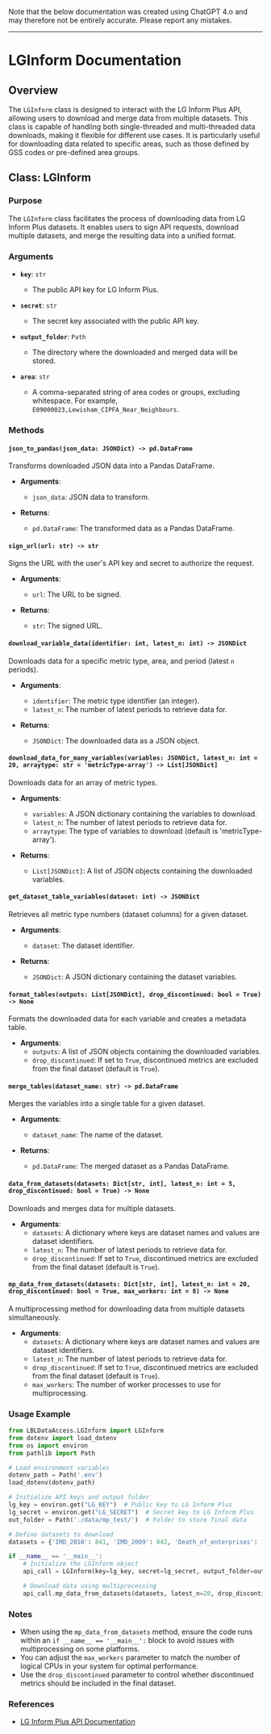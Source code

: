 Note that the below documentation was created using ChatGPT 4.o and may therefore not be entirely accurate. Please report any mistakes. 

---


# LGInform Documentation

## Overview

The `LGInform` class is designed to interact with the LG Inform Plus API, allowing users to download and merge data from multiple datasets. This class is capable of handling both single-threaded and multi-threaded data downloads, making it flexible for different use cases. It is particularly useful for downloading data related to specific areas, such as those defined by GSS codes or pre-defined area groups.

## Class: LGInform

### Purpose

The `LGInform` class facilitates the process of downloading data from LG Inform Plus datasets. It enables users to sign API requests, download multiple datasets, and merge the resulting data into a unified format.

### Arguments

- **`key`**: `str`
  - The public API key for LG Inform Plus.
  
- **`secret`**: `str`
  - The secret key associated with the public API key.

- **`output_folder`**: `Path`
  - The directory where the downloaded and merged data will be stored.

- **`area`**: `str`
  - A comma-separated string of area codes or groups, excluding whitespace. For example, `E09000023,Lewisham_CIPFA_Near_Neighbours`.

### Methods

#### `json_to_pandas(json_data: JSONDict) -> pd.DataFrame`

Transforms downloaded JSON data into a Pandas DataFrame.

- **Arguments**:
  - `json_data`: JSON data to transform.

- **Returns**:
  - `pd.DataFrame`: The transformed data as a Pandas DataFrame.

#### `sign_url(url: str) -> str`

Signs the URL with the user's API key and secret to authorize the request.

- **Arguments**:
  - `url`: The URL to be signed.

- **Returns**:
  - `str`: The signed URL.

#### `download_variable_data(identifier: int, latest_n: int) -> JSONDict`

Downloads data for a specific metric type, area, and period (latest `n` periods).

- **Arguments**:
  - `identifier`: The metric type identifier (an integer).
  - `latest_n`: The number of latest periods to retrieve data for.

- **Returns**:
  - `JSONDict`: The downloaded data as a JSON object.

#### `download_data_for_many_variables(variables: JSONDict, latest_n: int = 20, arraytype: str = 'metricType-array') -> List[JSONDict]`

Downloads data for an array of metric types.

- **Arguments**:
  - `variables`: A JSON dictionary containing the variables to download.
  - `latest_n`: The number of latest periods to retrieve data for.
  - `arraytype`: The type of variables to download (default is 'metricType-array').

- **Returns**:
  - `List[JSONDict]`: A list of JSON objects containing the downloaded variables.

#### `get_dataset_table_variables(dataset: int) -> JSONDict`

Retrieves all metric type numbers (dataset columns) for a given dataset.

- **Arguments**:
  - `dataset`: The dataset identifier.

- **Returns**:
  - `JSONDict`: A JSON dictionary containing the dataset variables.

#### `format_tables(outputs: List[JSONDict], drop_discontinued: bool = True) -> None`

Formats the downloaded data for each variable and creates a metadata table.

- **Arguments**:
  - `outputs`: A list of JSON objects containing the downloaded variables.
  - `drop_discontinued`: If set to `True`, discontinued metrics are excluded from the final dataset (default is `True`).

#### `merge_tables(dataset_name: str) -> pd.DataFrame`

Merges the variables into a single table for a given dataset.

- **Arguments**:
  - `dataset_name`: The name of the dataset.

- **Returns**:
  - `pd.DataFrame`: The merged dataset as a Pandas DataFrame.

#### `data_from_datasets(datasets: Dict[str, int], latest_n: int = 5, drop_discontinued: bool = True) -> None`

Downloads and merges data for multiple datasets.

- **Arguments**:
  - `datasets`: A dictionary where keys are dataset names and values are dataset identifiers.
  - `latest_n`: The number of latest periods to retrieve data for.
  - `drop_discontinued`: If set to `True`, discontinued metrics are excluded from the final dataset (default is `True`).

#### `mp_data_from_datasets(datasets: Dict[str, int], latest_n: int = 20, drop_discontinued: bool = True, max_workers: int = 8) -> None`

A multiprocessing method for downloading data from multiple datasets simultaneously.

- **Arguments**:
  - `datasets`: A dictionary where keys are dataset names and values are dataset identifiers.
  - `latest_n`: The number of latest periods to retrieve data for.
  - `drop_discontinued`: If set to `True`, discontinued metrics are excluded from the final dataset (default is `True`).
  - `max_workers`: The number of worker processes to use for multiprocessing.

### Usage Example

```python
from LBLDataAccess.LGInform import LGInform
from dotenv import load_dotenv
from os import environ
from pathlib import Path

# Load environment variables
dotenv_path = Path('.env')
load_dotenv(dotenv_path)

# Initialize API keys and output folder
lg_key = environ.get("LG_KEY")  # Public key to LG Inform Plus
lg_secret = environ.get("LG_SECRET")  # Secret key to LG Inform Plus
out_folder = Path('./data/mp_test/')  # Folder to store final data

# Define datasets to download
datasets = {'IMD_2010': 841, 'IMD_2009': 842, 'Death_of_enterprises': 102}

if __name__ == '__main__':
    # Initialize the LGInform object
    api_call = LGInform(key=lg_key, secret=lg_secret, output_folder=out_folder, area='E09000023,Lewisham_CIPFA_Near_Neighbours')

    # Download data using multiprocessing
    api_call.mp_data_from_datasets(datasets, latest_n=20, drop_discontinued=False, max_workers=8)
```

### Notes

- When using the `mp_data_from_datasets` method, ensure the code runs within an `if __name__ == '__main__':` block to avoid issues with multiprocessing on some platforms.
- You can adjust the `max_workers` parameter to match the number of logical CPUs in your system for optimal performance.
- Use the `drop_discontinued` parameter to control whether discontinued metrics should be included in the final dataset.

### References

- [LG Inform Plus API Documentation](https://webservices.esd.org.uk/datasets?ApplicationKey=ExamplePPK&Signature=YChwR9HU0Vbg8KZ5ezdGZt+EyL4=)